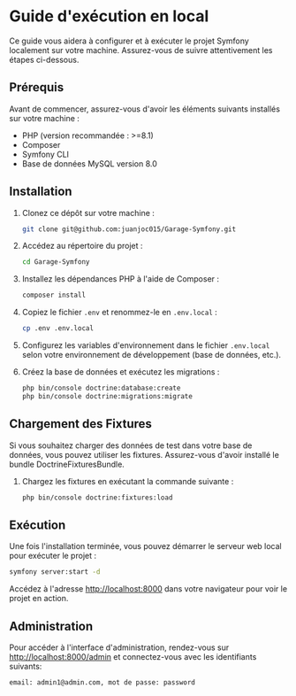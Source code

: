 # Guide d'exécution en local

Ce guide vous aidera à configurer et à exécuter le projet Symfony localement sur votre machine. Assurez-vous de suivre attentivement les étapes ci-dessous.

## Prérequis

Avant de commencer, assurez-vous d'avoir les éléments suivants installés sur votre machine :

- PHP (version recommandée : >=8.1)
- Composer
- Symfony CLI
- Base de données MySQL version 8.0

## Installation

1. Clonez ce dépôt sur votre machine :
   ```bash
   git clone git@github.com:juanjoc015/Garage-Symfony.git
   ```

2. Accédez au répertoire du projet :
   ```bash
   cd Garage-Symfony
   ```

3. Installez les dépendances PHP à l'aide de Composer :
   ```bash
   composer install
   ```

4. Copiez le fichier `.env` et renommez-le en `.env.local` :
   ```bash
   cp .env .env.local
   ```

5. Configurez les variables d'environnement dans le fichier `.env.local` selon votre environnement de développement (base de données, etc.).

6. Créez la base de données et exécutez les migrations :
   ```bash
   php bin/console doctrine:database:create
   php bin/console doctrine:migrations:migrate
   ```

## Chargement des Fixtures

Si vous souhaitez charger des données de test dans votre base de données, vous pouvez utiliser les fixtures. Assurez-vous d'avoir installé le bundle DoctrineFixturesBundle.

1. Chargez les fixtures en exécutant la commande suivante :
   ```bash
   php bin/console doctrine:fixtures:load
   ```

## Exécution

Une fois l'installation terminée, vous pouvez démarrer le serveur web local pour exécuter le projet :

```bash
symfony server:start -d
```

Accédez à l'adresse [http://localhost:8000](http://localhost:8000) dans votre navigateur pour voir le projet en action.

## Administration

Pour accéder à l'interface d'administration, rendez-vous sur [http://localhost:8000/admin](http://localhost:8000/admin) et connectez-vous avec les identifiants suivants:

```bash
email: admin1@admin.com, mot de passe: password
```